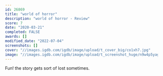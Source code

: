 ```yaml
---
id: 26869
title: "world of horror"
description: "world of horror - Review"
score: 7
date: "2020-03-21"
completed: FALSE
awards: []
modified_date: "2022-07-04"
screenshots: []
cover: "//images.igdb.com/igdb/image/upload/t_cover_big/co1xh7.jpg"
image: "//images.igdb.com/igdb/image/upload/t_screenshot_huge/n9w4p5yagz8bdr2lx1c0.jpg"
---
```

Fun! the story gets sort of lost sometimes.